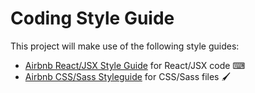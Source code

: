 # Coding Style Guide

This project will make use of the following style guides:

  * [Airbnb React/JSX Style Guide](https://github.com/airbnb/javascript/blob/master/react/README.md) for React/JSX code ⌨
  * [Airbnb CSS/Sass Styleguide](https://github.com/airbnb/css/blob/master/README.md) for CSS/Sass files 🖌
